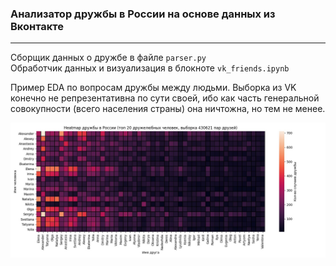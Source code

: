 ### Анализатор дружбы в России на основе данных из Вконтакте
---
Сборщик данных о дружбе в файле `parser.py`  
Обработчик данных и визуализация в блокноте `vk_friends.ipynb`

Пример EDA по вопросам дружбы между людьми. Выборка из VK конечно не репрезентативна по сути своей, ибо как часть генеральной совокупности (всего населения страны) она ничтожна, но тем не менее.

![](https://github.com/garliccat/vk_friends/blob/main/friendship.jpg)